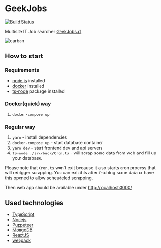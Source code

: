 # GeekJobs

[![Build Status](https://travis-ci.org/raqso/geek-jobs.svg?branch=master)](https://travis-ci.org/raqso/geek-jobs)

Multisite IT Job searcher
[GeekJobs.pl](http://GeekJobs.pl)

![carbon](https://user-images.githubusercontent.com/13930984/48865164-043e3900-edcf-11e8-8fa9-68bb04048eef.png)

## How to start

### Requirements

- [node.js](https://nodejs.org/en/) installed
- [docker](https://docs.docker.com/get-docker/) installed
- [ts-node](https://www.npmjs.com/package/ts-node) package installed

### Docker(quick) way

1. `docker-compose up`

### Regular way

1. `yarn` - install dependencies
2. `docker-compose up` - start database container
3. `yarn dev` - start frontend dev and api servers
4. `ts-node ./src/back/Cron.ts` - will scrap some data from web and fill up your database.

Please note that `Cron.ts` won't exit because it also starts cron process that will retrigger scrapping. You can exit this after fetching some data or have this opened to allow scheudeled scrapping.

Then web app should be available under [http://localhost:3000/](http://localhost:3000/)

## Used technologies

- [TypeScript](https://www.typescriptlang.org/)
- [Nodejs](https://nodejs.org/en/)
- [Puppeteer](https://developers.google.com/web/tools/puppeteer/)
- [MongoDB](https://www.mongodb.com/)
- [ReactJS](https://reactjs.org/)
- [webpack](https://webpack.js.org/)
